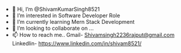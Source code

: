 - 👋 Hi, I’m @ShivamKumarSingh8521
- 👀 I’m interested in Software Developer Role
- 🌱 I’m currently learning Mern Stack Development
- 💞️ I’m looking to collaborate on ...
- 📫 How to reach me..
   Gmail- Shivamsingh2236rajput@gmail.com
   Linkedlin- https://www.linkedin.com/in/shivam8521/
  

<!---
ShivamKumarSingh8521/ShivamKumarSingh8521 is a ✨ special ✨ repository because its `README.md` (this file) appears on your GitHub profile.
You can click the Preview link to take a look at your changes.
--->
